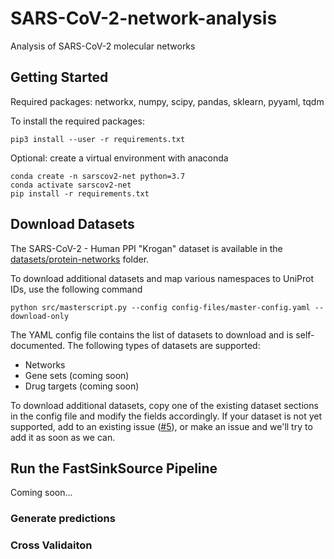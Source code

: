 # SARS-CoV-2-network-analysis
Analysis of SARS-CoV-2 molecular networks

## Getting Started
Required packages: networkx, numpy, scipy, pandas, sklearn, pyyaml, tqdm

To install the required packages:

```
pip3 install --user -r requirements.txt
```
  
Optional: create a virtual environment with anaconda
```
conda create -n sarscov2-net python=3.7
conda activate sarscov2-net
pip install -r requirements.txt
```

## Download Datasets
The SARS-CoV-2 - Human PPI "Krogan" dataset is available in the [datasets/protein-networks](https://github.com/Murali-group/SARS-CoV-2-network-analysis/tree/master/datasets/protein-networks) folder. 

To download additional datasets and map various namespaces to UniProt IDs, use the following command
```
python src/masterscript.py --config config-files/master-config.yaml --download-only
```

The YAML config file contains the list of datasets to download and is self-documented. The following types of datasets are supported:
  - Networks
  - Gene sets (coming soon)
  - Drug targets (coming soon)

To download additional datasets, copy one of the existing dataset sections in the config file and modify the fields accordingly. If your dataset is not yet supported, add to an existing issue ([#5](https://github.com/Murali-group/SARS-CoV-2-network-analysis/issues/5)), or make an issue and we'll try to add it as soon as we can. 

## Run the FastSinkSource Pipeline
  Coming soon...
### Generate predictions
### Cross Validaiton
